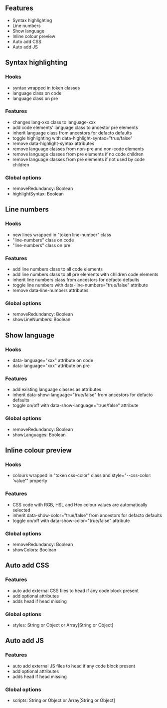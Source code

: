 ## Features
- Syntax highlighting
- Line numbers
- Show language
- Inline colour preview
- Auto add CSS
- Auto add JS


## Syntax highlighting

### Hooks
- syntax wrapped in token classes
- language class on code
- language class on pre

### Features
- changes lang-xxx class to language-xxx
- add code elements' language class to ancestor pre elements
- inherit language class from ancestors for defacto defaults
- toggle highlighting with data-highlight-syntax="true/false"
- remove data-highlight-syntax attributes
- remove language classes from non-pre and non-code elements
- remove language classes from pre elements if no code children
- remove language classes from pre elements if not used by code children

### Global options
- removeRedundancy: Boolean
- highlightSyntax: Boolean


## Line numbers

### Hooks
- new lines wrapped in "token line-number" class
- "line-numbers" class on code
- "line-numbers" class on pre

### Features
- add line numbers class to all code elements
- add line numbers class to all pre elements with children code elements
- inherit line numbers class from ancestors for defacto defaults
- toggle line numbers with data-line-numbers="true/false" attribute
- remove data-line-numbers attributes

### Global options
- removeRedundancy: Boolean
- showLineNumbers: Boolean


## Show language

### Hooks
- data-language="xxx" attribute on code
- data-language="xxx" attribute on pre

### Features
- add existing language classes as attributes
- inherit data-show-language="true/false" from ancestors for defacto defaults
- toggle on/off with data-show-language="true/false" attribute

### Global options
- removeRedundancy: Boolean
- showLanguages: Boolean


## Inline colour preview

### Hooks
- colours wrapped in "token css-color" class and style="--css-color: 'value'" property

### Features
- CSS code with RGB, HSL and Hex colour values are automatically selected
- inherit data-show-color="true/false" from ancestors for defacto defaults
- toggle on/off with data-show-color="true/false" attribute

### Global options
- removeRedundancy: Boolean
- showColors: Boolean


## Auto add CSS

### Features
- auto add external CSS files to head if any code block present
- add optional attributes
- adds head if head missing

### Global options
- styles: String or Object or Array[String or Object]


## Auto add JS

### Features
- auto add external JS files to head if any code block present
- add optional attributes
- adds head if head missing

### Global options
- scripts: String or Object or Array[String or Object]